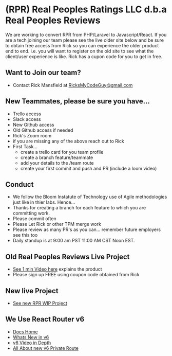# (RPR) Real Peoples Ratings LLC d.b.a Real Peoples Reviews 
We are working to convert RPR from PHP/Laravel to Javascript/React. If you are a tech joining our team please see the live older site below and be sure to obtain free access from Rick so you can experience the older product end to end. i.e. you will want to register on the old site to see what the client/user experience is like. Rick has a cupon code for you to get in free.

## Want to Join our team? 
- Contact Rick Mansfield at RicksMyCodeGuy@gmail.com 
## New Teammates, please be sure you have...
- Trello access
- Slack access
- New Github access
- Old Github access if needed
- Rick's Zoom room
- if you are missing any of the above reach out to Rick
- First Task... 
  - create a trello card for you team profile 
  - create a branch feature/teammate<yourname>
  - add your details to the /team route
  - create your first commit and push and PR (include a loom video)

## Conduct
- We follow the Bloom Instatute of Technology use of Agile methodologies just like in thier labs. Hence...
- Thanks for creating a branch for each feature to which you are committing work.
- Please commit often
- Please Let Rick or other TPM merge work
- Please review as many PR's as you can... remember future employers see this too
- Daily standup is at 9:00 am PST 11:00 AM CST Noon EST. 

## Old Real Peoples Reviews Live Project
- [See 1 min Video here](https://realpeoplesreviews.com/) explains the product
- Please sign up FREE using coupon code obtained from Rick

## New live Project
- [See new RPR WIP Project](https://frontend-rho-seven.vercel.app/)

## We Use React Router v6 
- [Docs Home](https://reactrouter.com/docs/en/v6/getting-started/concepts)
- [Whats New in v6](https://ankitkarnak.hashnode.dev/whats-new-in-react-router-v6-an-introductory-guide)
- [v6 Video in Depth](https://www.youtube.com/watch?v=0cSVuySEB0A)
- [All About new v6 Private Route](https://dev.to/iamandrewluca/private-route-in-react-router-v6-lg5)